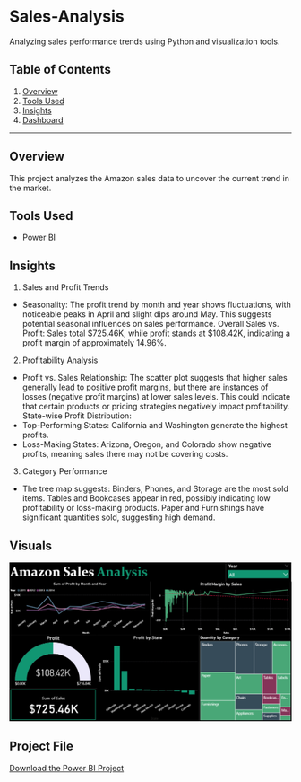 # Sales-Analysis
Analyzing sales performance trends using Python and visualization tools.

## Table of Contents  
1. [Overview](#overview)  
2. [Tools Used](#tools-used)  
3. [Insights](#insights)  
5. [Dashboard](#visuals)  

---

## Overview  
This project analyzes the Amazon sales data to uncover the current trend in the market.  

## Tools Used  
- Power BI

## Insights  
1. Sales and Profit Trends
- Seasonality: The profit trend by month and year shows fluctuations, with noticeable peaks in April and slight dips around May. This suggests potential seasonal influences on sales performance.
Overall Sales vs. Profit: Sales total $725.46K, while profit stands at $108.42K, indicating a profit margin of approximately 14.96%.
2. Profitability Analysis
- Profit vs. Sales Relationship: The scatter plot suggests that higher sales generally lead to positive profit margins, but there are instances of losses (negative profit margins) at lower sales levels. This could indicate that certain products or pricing strategies negatively impact profitability.
State-wise Profit Distribution:
- Top-Performing States: California and Washington generate the highest profits.
- Loss-Making States: Arizona, Oregon, and Colorado show negative profits, meaning sales there may not be covering costs.
3. Category Performance
- The tree map suggests:
Binders, Phones, and Storage are the most sold items.
Tables and Bookcases appear in red, possibly indicating low profitability or loss-making products.
Paper and Furnishings have significant quantities sold, suggesting high demand.

## Visuals  
![Dashboard](https://github.com/AnalystXSol/Sales-Analysis/blob/main/Sales%20Analysis.png)

## Project File  
[Download the Power BI Project](https://github.com/AnalystXSol/Sales-Analysis/blob/main/SALES%20ANALYSIS.pbix) 
   


